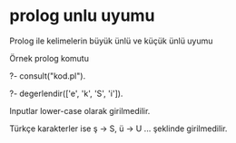 # prolog unlu uyumu
Prolog ile kelimelerin büyük ünlü ve küçük ünlü uyumu

Örnek prolog komutu

?- consult("kod.pl").

?- degerlendir(['e', 'k', 'S', 'i']).

Inputlar lower-case olarak girilmedilir.

Türkçe karakterler ise ş -> S,  ü -> U ...  şeklinde girilmedilir.

